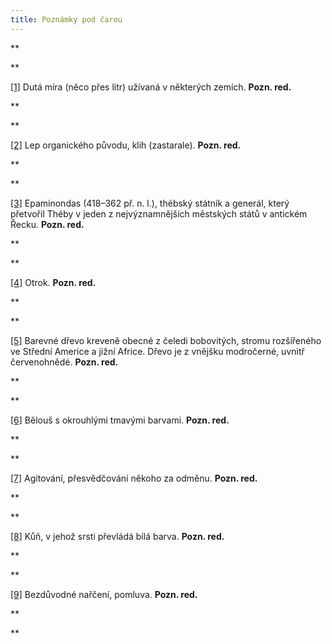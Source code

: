 ```yaml
---
title: Poznámky pod čarou
---
```


**

**

[\[1\]](./resources/undefined) Dutá míra (něco přes litr) užívaná v některých zemích. __Pozn. red.__

**

**

[\[2\]](./resources/undefined) Lep organického původu, klih (zastarale). __Pozn. red.__

**

**

[\[3\]](./resources/undefined) Epaminondas (418–362 př. n. l.), thébský státník a generál, který přetvořil Théby v jeden z nejvýznamnějších městských států v antickém Řecku. __Pozn. red.__

**

**

[\[4\]](./resources/undefined) Otrok. __Pozn. red.__

**

**

[\[5\]](./resources/undefined) Barevné dřevo kreveně obecné z čeledi bobovitých, stromu rozšířeného ve Střední Americe a jižní Africe. Dřevo je z vnějšku modročerné, uvnitř červenohnědé. __Pozn. red.__

**

**

[\[6\]](./resources/undefined) Bělouš s okrouhlými tmavými barvami. __Pozn. red.__

**

**

[\[7\]](./resources/undefined) Agitování, přesvědčování někoho za odměnu. __Pozn. red.__

**

**

[\[8\]](./resources/undefined) Kůň, v jehož srsti převládá bílá barva. __Pozn. red.__

**

**

[\[9\]](./resources/undefined) Bezdůvodné nařčení, pomluva. __Pozn. red.__

**

**
